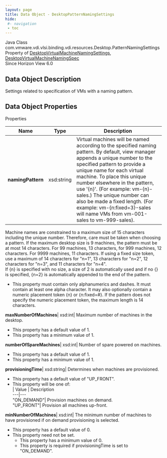 ```yaml
---
layout: page
title: Data Object - DesktopPatternNamingSettings
hide:
 #- navigation
 - toc
---
```






Java Class
    com.vmware.vdi.vlsi.binding.vdi.resources.Desktop.PatternNamingSettings  
Property of
     [DesktopVirtualMachineNamingSettings](vdi.resources.Desktop.VirtualMachineNamingSettings.md#field_detail), [DesktopVirtualMachineNamingSpec](vdi.resources.Desktop.VirtualMachineNamingSpec.md#field_detail)  
Since 
    Horizon View 6.0

## Data Object Description 

Settings related to specification of VMs with a naming pattern. 

## Data Object Properties

Properties

Name |  Type |  Description   
---|---|---  
**namingPattern**|  xsd:string|  Virtual machines will be named according to the specified naming pattern. By default, view manager appends a unique number to the specified pattern to provide a unique name for each virtual machine. To place this unique number elsewhere in the pattern, use '{n}'. (For example: vm-{n}-sales.) The unique number can also be made a fixed length. (For example: vm-{n:fixed=3}-sales will name VMs from vm-001-sales to vm-999-sales).  
Machine names are constrained to a maximum size of 15 characters including the unique number. Therefore, care must be taken when choosing a pattern. If the maximum desktop size is 9 machines, the pattern must be at most 14 characters. For 99 machines, 13 characters, for 999 machines, 12 characters. For 9999 machines, 11 characters. If using a fixed size token, use a maximum of 14 characters for "n=1", 13 characters for "n=2", 12 characters for "n=3", and 11 characters for "n=4".  
If {n} is specified with no size, a size of 2 is automatically used and if no {} is specified, {n=2} is automatically appended to the end of the pattern.   


  * This property must contain only alphanumerics and dashes. It must contain at least one alpha character. It may also optionally contain a numeric placement token {n} or {n:fixed=#}. If the pattern does not specify the numeric placement token, the maximum length is 14 characters. 

  
**maxNumberOfMachines**|  xsd:int|  Maximum number of machines in the desktop.   


  * This property has a default value of 1.
  * This property has a minimum value of 1. 

  
**numberOfSpareMachines**|  xsd:int|  Number of spare powered on machines.   


  * This property has a default value of 1.
  * This property has a minimum value of 1. 

  
**provisioningTime**|  xsd:string|  Determines when machines are provisioned.   


  * This property has a default value of "UP_FRONT".
  * This property will be one of:  
|  Value |  Description   
---|---  
"ON_DEMAND"| Provision machines on demand.  
"UP_FRONT"| Provision all machines up-front.  

  
**minNumberOfMachines**|  xsd:int|  The minimum number of machines to have provisioned if on demand provisioning is selected.   


  * This property has a default value of 0.
* This property need not be set.
  * This property has a minimum value of 0. 
  * This property is required if provisioningTime is set to "ON_DEMAND".

  
  
  

  
  

